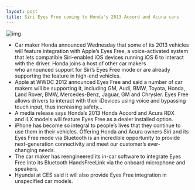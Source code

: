 ```yaml
---
layout: post
title: Siri Eyes Free coming to Honda's 2013 Accord and Acura cars
---
```

![img](http://media.idownloadblog.com/wp-content/uploads/2013/01/Honda-Acord-2013.jpg)
* Car maker Honda announced Wednesday that some of its 2013 vehicles will feature integration with Apple’s Eyes Free, a voice-activated system that lets compatible Siri-enabled iOS devices running iOS 6 to interact with the driver. Honda joins a host of other car makers who announced support for Siri’s Eyes Free mode or are already supporting the feature in high-end vehicles.
* Apple at WWDC 2012 announced Eyes Free and said a number of car makers will be supporting it, including GM, Audi, BMW, Toyota, Honda, Land Rover, BMW, Mercedes-Benz, Jaguar, GM and Chrysler. Eyes Free allows drivers to interact with their iDevices using voice and bypassing touch input, thus increasing safety…
* A media release says Honda’s 2013 Honda Accord and Acura RDX and ILX models will feature Eyes Free as a dealer installed option.
* iPhone has become so integral to people’s lives that they continue to use them in their vehicles. Offering Honda and Acura owners Siri and its Eyes Free mode via Bluetooth is an incredible opportunity to provide next-generation connectivity and meet our customer’s ever-changing needs.
* The car maker has reengineered its in-car software to integrate Eyes Free into its Bluetooth HandsFreeLink via the onboard microphone and speakers.
* Hyundai at CES said it will also provide Eyes Free integration in unspecified car models.

